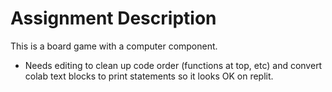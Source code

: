 # Assignment Description

This is a board game with a computer component.

* Needs editing to clean up code order (functions at top, etc) and convert colab text blocks to print statements so it looks OK on replit.
